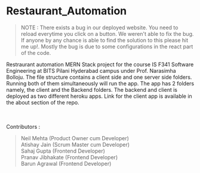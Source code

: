 # Restaurant_Automation
> NOTE : There exists a bug in our deployed website. You need to reload everytime you click on a button. We weren't able to fix the bug. If anyone by any chance is able to find the solution to this please hit me up!.
> Mostly the bug is due to some configurations in the react part of the code.


Restraurant automation MERN Stack project for the course IS F341 Software Engineering at BITS Pilani Hyderabad campus under Prof. Narasimha Bolloju.
The file structure contains a client side and one server side folders. Running both of them simultaneously will run the app.
The app has 2 folders namely, the client and the Backend folders. The backend and client is deployed as two different heroku apps. Link for the client app is available in the about section of the repo. 

<br/><br/>
Contributors : 
>Neil Mehta (Product Owner cum Developer)<br/>
>Atishay Jain (Scrum Master cum Developer)<br/>
>Sahaj Gupta (Frontend Developer)<br/>
>Pranav Jibhakate (Frontend Developer)<br/>
>Barun Agrawal (Frontend Developer)<br/>
